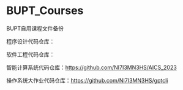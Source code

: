 # BUPT_Courses

BUPT自用课程文件备份

程序设计代码仓库：

软件工程代码仓库：

智能计算系统代码仓库：https://github.com/NI7I3MN3HS/AICS_2023

操作系统大作业代码仓库：https://github.com/NI7I3MN3HS/gptcli

